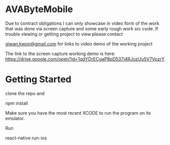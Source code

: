 # AVAByteMobile
Due to contract obligations I can only showcase in video form of the work that was done via screen capture and some early rough work src code. If trouble viewing or getting project to view please contact 

giwan.kwon@gmail.com for links to video demo of the working project

The link to the screen capture working demo is here:  https://drive.google.com/open?id=1qdYDrECgaP8pD537i4RJozUu5V7VozrY




# Getting Started
clone the repo and 

npm install

Make sure you have the most recent XCODE to run the program on its emulator.


Run

react-native run-ios 
